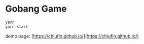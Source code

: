 # Gobang Game

```
yarn
yarn start
```

demo page: [https://chiufin.github.io/](https://chiufin.github.io/)
